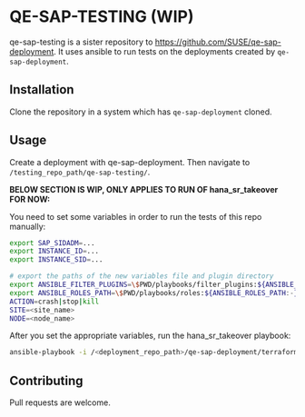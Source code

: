 # QE-SAP-TESTING (WIP)

qe-sap-testing is a sister repository to https://github.com/SUSE/qe-sap-deployment. It uses ansible to run tests on the deployments created by `qe-sap-deployment`. 

## Installation

Clone the repository in a system which has `qe-sap-deployment` cloned.

## Usage

Create a deployment with qe-sap-deployment. Then navigate to `/testing_repo_path/qe-sap-testing/`. 

**BELOW SECTION IS WIP, ONLY APPLIES TO RUN OF hana_sr_takeover FOR NOW:**

You need to set some variables in order to run the tests of this repo manually:

```bash
export SAP_SIDADM=...
export INSTANCE_ID=...
export INSTANCE_SID=...

# export the paths of the new variables file and plugin directory
export ANSIBLE_FILTER_PLUGINS=\$PWD/playbooks/filter_plugins:${ANSIBLE_FILTER_PLUGINS:-} 
export ANSIBLE_ROLES_PATH=\$PWD/playbooks/roles:${ANSIBLE_ROLES_PATH:-}
ACTION=crash|stop|kill
SITE=<site_name>
NODE=<node_name>
```

After you set the appropriate variables, run the hana_sr_takeover playbook:

```bash
ansible-playbook -i /<deployment_repo_path>/qe-sap-deployment/terraform/<your_csp>/inventory.yaml playbooks/hana_sr_takeover.yml -u <cloud_admin_user> -e "@/<testing_repo_path>/qe-sap-testing/playbooks/vars/all.yml" -e "action=$ACTION node_name=$NODE site_name=$SITE sap_sidadm=$SAP_SIDADM hana_instance_number=$INSTANCE_ID" -vv
```

## Contributing

Pull requests are welcome.